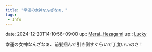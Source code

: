 ```yaml
---
title: "幸運の女神なんざなぁ、"
tags:
 - Info
---
```


date: 2024-12-20T14:10:56+09:00
up:: [Merai_Hezagami](Bar/Novel/Nacaria/Merai_Hezagami.md)
up:: [Lucky](Bar/Novel/Topics/Lucky.md)

幸運の女神なんざなぁ、前髪掴んで引き倒すぐらいで丁度いいのさ！